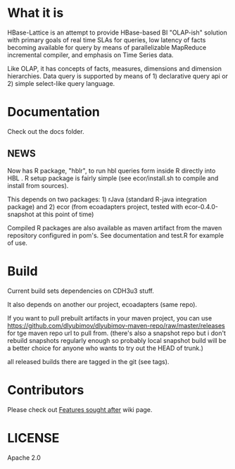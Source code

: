 What it is 
=======
HBase-Lattice is an attempt to provide HBase-based BI "OLAP-ish" solution 
with primary goals of real time SLAs for queries, low latency of facts becoming 
available for query by means of parallelizable MapReduce incremental compiler, 
and emphasis on Time Series data.

Like OLAP, it has concepts of facts, measures, dimensions and dimension hierarchies. 
Data query is supported by means of 1) declarative query api or 2) simple 
select-like query language. 



Documentation 
============= 

Check out the docs folder. 

NEWS
----

Now has R package, "hblr", to run hbl queries form inside R directly into HBL . 
R setup package is fairly simple (see ecor/install.sh to compile and install from sources). 

This depends on two packages: 1) rJava (standard R-java integration package) 
and 2) ecor (from ecoadapters project, tested with ecor-0.4.0-snapshot at this point of time) 

Compiled R packages are also available as maven artifact from the maven repository configured 
in pom's. See documentation and test.R for example of use.


Build
=====

Current build sets dependencies on CDH3u3 stuff. 

It also depends on another our project, ecoadapters (same repo).

If you want to pull prebuilt artifacts in your maven project, you can use 
https://github.com/dlyubimov/dlyubimov-maven-repo/raw/master/releases for tge maven repo url to pull from.
(there's also a snapshot repo but i don't rebuild snapshots regularly enough so probably 
local snapshot build will be a better choice for anyone who wants to try out the HEAD of trunk.)

all released builds there are tagged in the git (see tags).

Contributors
============ 

Please check out [Features sought after](https://github.com/dlyubimov/HBase-Lattice/wiki/Features-sought-after) wiki page.


LICENSE
========

Apache 2.0
